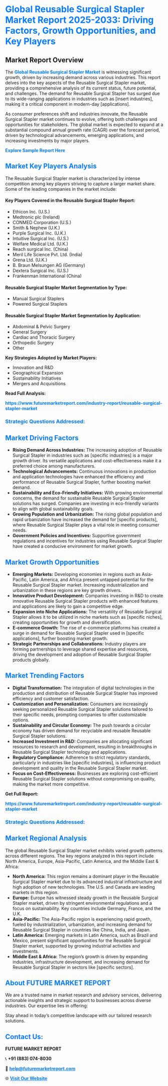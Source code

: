 <h1 style="color: #007BFF;">Global Reusable Surgical Stapler Market Report 2025-2033: Driving Factors, Growth Opportunities, and Key Players</h1>

<section id="overview">
<h2>Market Report Overview</h2>
<p>The <a href="https://www.futuremarketreport.com/industry-report/reusable-surgical-stapler-market" style="color: #007BFF; text-decoration: none;"><strong>Global Reusable Surgical Stapler Market</strong></a> is witnessing significant growth, driven by increasing demand across various industries. This report delves into the key aspects of the Reusable Surgical Stapler market, providing a comprehensive analysis of its current status, future potential, and challenges. The demand for Reusable Surgical Stapler has surged due to its wide-ranging applications in industries such as [insert industries], making it a critical component in modern-day [applications].</p>
<p>As consumer preferences shift and industries innovate, the Reusable Surgical Stapler market continues to evolve, offering both challenges and opportunities for stakeholders. The global market is expected to expand at a substantial compound annual growth rate (CAGR) over the forecast period, driven by technological advancements, emerging applications, and increasing investments by major players.</p>
</section>

<section id="overview">
<p><a href="https://www.futuremarketreport.com/request-sample/reportId=53869" style="color: #007BFF; text-decoration: none;"><strong>Explore Sample Report Here</strong></a></p>
</section>

<section id="key-players">
<h2 style="color: #007BFF;">Market Key Players Analysis</h2>
<p>The Reusable Surgical Stapler market is characterized by intense competition among key players striving to capture a larger market share. Some of the leading companies in the market include:</p>
<h4>Key Players Covered in the Reusable Surgical Stapler Report:</h4>
<ul><li>Ethicon Inc. (U.S.)</li><li>Medtronic plc (Ireland)</li><li>CONMED Corporation (U.S.)</li><li>Smith &amp; Nephew (U.K.)</li><li>Purple Surgical Inc. (U.K.)</li><li>Intuitive Surgical Inc. (U.S.)</li><li>Welfare Medical Ltd. (U.K.)</li><li>Reach surgical Inc. (China)</li><li>Meril Life Science Pvt. Ltd. (India)</li><li>Grena Ltd. (U.K.)</li><li>B. Braun Melsungen AG (Germany)</li><li>Dextera Surgical Inc. (U.S.)</li><li>Frankenman International (China)</li></ul>
<h4>Reusable Surgical Stapler Market Segmentation by Type:</h4>
<ul><li>Manual Surgical Staplers</li><li>Powered Surgical Staplers</li></ul>

<h4>Reusable Surgical Stapler Market Segmentation by Application:</h4>
<ul><li>Abdominal &amp; Pelvic Surgery</li><li>General Surgery</li><li>Cardiac and Thoracic Surgery</li><li>Orthopedic Surgery</li><li>Other</li></ul>
<p><strong>Key Strategies Adopted by Market Players:</strong></p>
<ul>
<li>Innovation and R&D</li>
<li>Geographical Expansion</li>
<li>Sustainability Initiatives</li>
<li>Mergers and Acquisitions</li>
</ul>
</section>

<section>
<p><strong>Read Full Analysis: </strong></p><a href="https://www.futuremarketreport.com/industry-report/reusable-surgical-stapler-market" style="color: #007BFF; text-decoration: none;"><strong>https://www.futuremarketreport.com/industry-report/reusable-surgical-stapler-market</strong></a>
<h3 style="color: #007BFF;">Strategic Questions Addressed:</h3>
</section>

<section id="driving-factors">
<h2 style="color: #007BFF;">Market Driving Factors</h2>
<ul>
<li><strong>Rising Demand Across Industries:</strong> The increasing adoption of Reusable Surgical Stapler in industries such as [specific industries] is a major growth driver. Its versatile applications and cost-effectiveness make it a preferred choice among manufacturers.</li>
<li><strong>Technological Advancements:</strong> Continuous innovations in production and application technologies have enhanced the efficiency and performance of Reusable Surgical Stapler, further boosting market demand.</li>
<li><strong>Sustainability and Eco-Friendly Initiatives:</strong> With growing environmental concerns, the demand for sustainable Reusable Surgical Stapler solutions has surged. Companies are investing in eco-friendly variants to align with global sustainability goals.</li>
<li><strong>Growing Population and Urbanization:</strong> The rising global population and rapid urbanization have increased the demand for [specific products], where Reusable Surgical Stapler plays a vital role in meeting consumer needs.</li>
<li><strong>Government Policies and Incentives:</strong> Supportive government regulations and incentives for industries using Reusable Surgical Stapler have created a conducive environment for market growth.</li>
</ul>
</section>

<section id="growth-opportunities">
<h2 style="color: #007BFF;">Market Growth Opportunities</h2>
<ul>
<li><strong>Emerging Markets:</strong> Developing economies in regions such as Asia-Pacific, Latin America, and Africa present untapped potential for the Reusable Surgical Stapler market. Increasing industrialization and urbanization in these regions are key growth drivers.</li>
<li><strong>Innovative Product Development:</strong> Companies investing in R&D to create innovative Reusable Surgical Stapler products with enhanced features and applications are likely to gain a competitive edge.</li>
<li><strong>Expansion into Niche Applications:</strong> The versatility of Reusable Surgical Stapler allows it to be utilized in niche markets such as [specific niches], creating opportunities for growth and diversification.</li>
<li><strong>E-commerce Growth:</strong> The rise of e-commerce platforms has created a surge in demand for Reusable Surgical Stapler used in [specific applications], further boosting market growth.</li>
<li><strong>Strategic Partnerships and Collaborations:</strong> Industry players are forming partnerships to leverage shared expertise and resources, driving the development and adoption of Reusable Surgical Stapler products globally.</li>
</ul>
</section>

<section id="trending-factors">
<h2 style="color: #007BFF;">Market Trending Factors</h2>
<ul>
<li><strong>Digital Transformation:</strong> The integration of digital technologies in the production and distribution of Reusable Surgical Stapler has improved efficiency and customer satisfaction.</li>
<li><strong>Customization and Personalization:</strong> Consumers are increasingly seeking personalized Reusable Surgical Stapler solutions tailored to their specific needs, prompting companies to offer customizable options.</li>
<li><strong>Sustainability and Circular Economy:</strong> The push towards a circular economy has driven demand for recyclable and reusable Reusable Surgical Stapler solutions.</li>
<li><strong>Increased Investment in R&D:</strong> Companies are allocating significant resources to research and development, resulting in breakthroughs in Reusable Surgical Stapler technology and applications.</li>
<li><strong>Regulatory Compliance:</strong> Adherence to strict regulatory standards, particularly in industries like [specific industries], is influencing product development and quality in the Reusable Surgical Stapler market.</li>
<li><strong>Focus on Cost-Effectiveness:</strong> Businesses are exploring cost-efficient Reusable Surgical Stapler solutions without compromising on quality, making the market more competitive.</li>
</ul>
</section>

<section>
<p><strong>Get Full Report: </strong></p><a href="https://www.futuremarketreport.com/industry-report/reusable-surgical-stapler-market" style="color: #007BFF; text-decoration: none;"><strong>https://www.futuremarketreport.com/industry-report/reusable-surgical-stapler-market</strong></a>
<h3 style="color: #007BFF;">Strategic Questions Addressed:</h3>
</section>


<section id="regional-analysis">
<h2 style="color: #007BFF;">Market Regional Analysis</h2>
<p>The global Reusable Surgical Stapler market exhibits varied growth patterns across different regions. The key regions analyzed in this report include North America, Europe, Asia-Pacific, Latin America, and the Middle East & Africa:</p>
<ul>
<li><strong>North America:</strong> This region remains a dominant player in the Reusable Surgical Stapler market due to its advanced industrial infrastructure and high adoption of new technologies. The U.S. and Canada are leading markets in this region.</li>
<li><strong>Europe:</strong> Europe has witnessed steady growth in the Reusable Surgical Stapler market, driven by stringent environmental regulations and a focus on sustainability. Key countries include Germany, France, and the U.K.</li>
<li><strong>Asia-Pacific:</strong> The Asia-Pacific region is experiencing rapid growth, fueled by industrialization, urbanization, and increasing demand for Reusable Surgical Stapler in countries like China, India, and Japan.</li>
<li><strong>Latin America:</strong> Emerging markets in Latin America, such as Brazil and Mexico, present significant opportunities for the Reusable Surgical Stapler market, supported by growing industrial activities and investments.</li>
<li><strong>Middle East & Africa:</strong> The region’s growth is driven by expanding industries, infrastructure development, and increasing demand for Reusable Surgical Stapler in sectors like [specific sectors].</li>
</ul>
</section>

<footer>
<h2 style="color: #007BFF;">About FUTURE MARKET REPORT</h2>
<p>We are a trusted name in market research and advisory services, delivering actionable insights and strategic support to businesses across diverse industries. Our expertise lies in offering:</p>

<p>Stay ahead in today’s competitive landscape with our tailored research solutions.</p>

<h2 style="color: #007BFF;">Contact Us:</h2>
<p><strong>FUTURE MARKET REPORT</strong></p>
<p>📞 <strong>+91 (883) 074-8030</strong></p>
<p>📧 <strong><a href="mailto:help@futuremarketreport.com" style="color: #007BFF;">help@futuremarketreport.com</a></strong></p>
<p>🌐 <strong><a href="https://www.futuremarketreport.com/" style="color: #007BFF;">Visit Our Website</a></strong></p>
</footer>